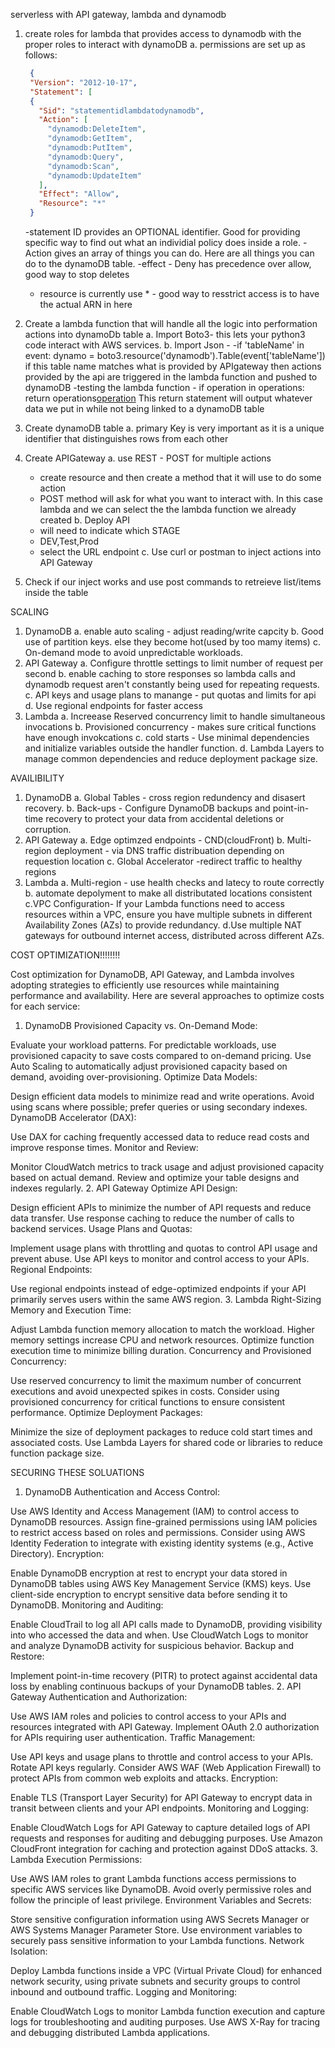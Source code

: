 serverless with API gateway, lambda and dynamodb

1. create roles for lambda that provides access to dynamodb with the proper roles to interact with dynamoDB
   a. permissions are set up as follows:

   ```json
    {
    "Version": "2012-10-17",
    "Statement": [
    {
      "Sid": "statementidlambdatodynamodb",
      "Action": [
        "dynamodb:DeleteItem",
        "dynamodb:GetItem",
        "dynamodb:PutItem",
        "dynamodb:Query",
        "dynamodb:Scan",
        "dynamodb:UpdateItem"
      ],
      "Effect": "Allow",
      "Resource": "*"
    }
    ```
   -statement ID provides an OPTIONAL identifier. Good for providing specific way to find out what an individial policy does inside a role.
   -Action gives an array of things you can do. Here are all things you can do to the dynamoDB table.
   -effect - Deny has precedence over allow, good way to stop deletes
   - resource is currently use * - good way to resstrict access is to have the actual ARN in here

2. Create a lambda function that will handle all the logic into performation actions into dynamoDb table
   a. Import Boto3- this lets your python3 code interact with AWS services.
   b. Import Json -
   -if 'tableName' in event:
        dynamo = boto3.resource('dynamodb').Table(event['tableName'])
         if this table name matches what is provided by APIgateway then actions provided by the api are triggered in the lambda function and pushed to dynamoDB
      -testing the lambda function -
                  if operation in operations:
                       return operations[operation](event.get('payload'))
         This return statement will output whatever data we put in while not being linked to a dynamoDB table


3. Create dynamoDB table
   a. primary Key is very important as it is a unique identifier that distinguishes rows from each other

4. Create APIGateway
   a. use REST - POST for multiple actions
      - create resource and then create a method that it will use to do some action
      - POST method will ask for what you want to interact with. In this case lambda and we can select the the lambda function we already created
   b. Deploy API
      - will need to indicate which STAGE
      - DEV,Test,Prod
      - select the URL endpoint
   c. Use curl or postman to inject actions into API Gateway

5. Check if our inject works and use post commands to retreieve list/items inside the table


SCALING 
1. DynamoDB
   a. enable auto scaling - adjust reading/write capcity
   b. Good use of partition keys. else they become hot(used by too mamy items)
   c. On-demand mode to avoid unpredictable workloads.
2. API Gateway
   a. Configure throttle settings to limit number of request per second
   b. enable caching to store responses so lambda calls and dynamodb request aren't constantly being used for repeating requests.
   c. API keys and usage plans to manange - put quotas and limits for api
   d. Use regional endpoints for faster access
3. Lambda
   a. Increease Reserved concurrency limit to handle simultaneous invocations
   b. Provisioned concurrency - makes sure critical functions have enough invokcations
   c. cold starts - Use minimal dependencies and initialize variables outside the handler function.
   d. Lambda Layers to manage common dependencies and reduce deployment package size.

AVAILIBILITY
1. DynamoDB
   a. Global Tables - cross region redundency and disasert recovery.
   b. Back-ups - Configure DynamoDB backups and point-in-time recovery to protect your data from accidental deletions or corruption.
2. API Gateway
   a. Edge optimzed endpoints - CND(cloudFront)
   b. Multi-region deployment - via DNS traffic distribuation depending on requestion location
   c. Global Accelerator -redirect traffic to healthy regions
3. Lambda
   a. Multi-region - use health checks and latecy to route correctly
   b. automate depolyment to make all distributated locations consistent
   c.VPC Configuration- If your Lambda functions need to access resources within a VPC, ensure you have multiple subnets in different Availability Zones (AZs) to provide redundancy.
   d.Use multiple NAT gateways for outbound internet access, distributed across different AZs.

COST OPTIMIZATION!!!!!!!!

Cost optimization for DynamoDB, API Gateway, and Lambda involves adopting strategies to efficiently use resources while maintaining performance and availability. Here are several approaches to optimize costs for each service:

1. DynamoDB
Provisioned Capacity vs. On-Demand Mode:

Evaluate your workload patterns. For predictable workloads, use provisioned capacity to save costs compared to on-demand pricing.
Use Auto Scaling to automatically adjust provisioned capacity based on demand, avoiding over-provisioning.
Optimize Data Models:

Design efficient data models to minimize read and write operations.
Avoid using scans where possible; prefer queries or using secondary indexes.
DynamoDB Accelerator (DAX):

Use DAX for caching frequently accessed data to reduce read costs and improve response times.
Monitor and Review:

Monitor CloudWatch metrics to track usage and adjust provisioned capacity based on actual demand.
Review and optimize your table designs and indexes regularly.
2. API Gateway
Optimize API Design:

Design efficient APIs to minimize the number of API requests and reduce data transfer.
Use response caching to reduce the number of calls to backend services.
Usage Plans and Quotas:

Implement usage plans with throttling and quotas to control API usage and prevent abuse.
Use API keys to monitor and control access to your APIs.
Regional Endpoints:

Use regional endpoints instead of edge-optimized endpoints if your API primarily serves users within the same AWS region.
3. Lambda
Right-Sizing Memory and Execution Time:

Adjust Lambda function memory allocation to match the workload. Higher memory settings increase CPU and network resources.
Optimize function execution time to minimize billing duration.
Concurrency and Provisioned Concurrency:

Use reserved concurrency to limit the maximum number of concurrent executions and avoid unexpected spikes in costs.
Consider using provisioned concurrency for critical functions to ensure consistent performance.
Optimize Deployment Packages:

Minimize the size of deployment packages to reduce cold start times and associated costs.
Use Lambda Layers for shared code or libraries to reduce function package size.

SECURING THESE SOLUATIONS
1. DynamoDB
Authentication and Access Control:

Use AWS Identity and Access Management (IAM) to control access to DynamoDB resources.
Assign fine-grained permissions using IAM policies to restrict access based on roles and permissions.
Consider using AWS Identity Federation to integrate with existing identity systems (e.g., Active Directory).
Encryption:

Enable DynamoDB encryption at rest to encrypt your data stored in DynamoDB tables using AWS Key Management Service (KMS) keys.
Use client-side encryption to encrypt sensitive data before sending it to DynamoDB.
Monitoring and Auditing:

Enable CloudTrail to log all API calls made to DynamoDB, providing visibility into who accessed the data and when.
Use CloudWatch Logs to monitor and analyze DynamoDB activity for suspicious behavior.
Backup and Restore:

Implement point-in-time recovery (PITR) to protect against accidental data loss by enabling continuous backups of your DynamoDB tables.
2. API Gateway
Authentication and Authorization:

Use AWS IAM roles and policies to control access to your APIs and resources integrated with API Gateway.
Implement OAuth 2.0 authorization for APIs requiring user authentication.
Traffic Management:

Use API keys and usage plans to throttle and control access to your APIs. Rotate API keys regularly.
Consider AWS WAF (Web Application Firewall) to protect APIs from common web exploits and attacks.
Encryption:

Enable TLS (Transport Layer Security) for API Gateway to encrypt data in transit between clients and your API endpoints.
Monitoring and Logging:

Enable CloudWatch Logs for API Gateway to capture detailed logs of API requests and responses for auditing and debugging purposes.
Use Amazon CloudFront integration for caching and protection against DDoS attacks.
3. Lambda
Execution Permissions:

Use AWS IAM roles to grant Lambda functions access permissions to specific AWS services like DynamoDB.
Avoid overly permissive roles and follow the principle of least privilege.
Environment Variables and Secrets:

Store sensitive configuration information using AWS Secrets Manager or AWS Systems Manager Parameter Store.
Use environment variables to securely pass sensitive information to your Lambda functions.
Network Isolation:

Deploy Lambda functions inside a VPC (Virtual Private Cloud) for enhanced network security, using private subnets and security groups to control inbound and outbound traffic.
Logging and Monitoring:

Enable CloudWatch Logs to monitor Lambda function execution and capture logs for troubleshooting and auditing purposes.
Use AWS X-Ray for tracing and debugging distributed Lambda applications.
